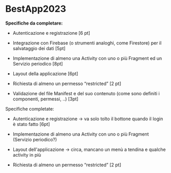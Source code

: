 # BestApp2023

**Specifiche da completare:**

- Autenticazione e registrazione [6 pt]
  
- Integrazione con Firebase (o strumenti analoghi, come Firestore) per il salvataggio dei dati [5pt]
  
- Implementazione di almeno una Activity con uno o più Fragment ed un Servizio
  periodico [8pt]
  
- Layout della applicazione [6pt]
  
- Richiesta di almeno un permesso “restricted” [2 pt]
  
- Validazione del file Manifest e del suo contenuto (come sono definiti i componenti,
  permessi, ..) [3pt]
  

Specifiche completate:

- Autenticazione e registrazione -> va solo tolto il bottone quando il login è stato fatto [6pt]

- Implementazione di almeno una Activity con uno o più Fragment (Servizio periodico?)

- Layout dell'applicazione -> circa, mancano un menù a tendina e qualche activity in più

- Richiesta di almeno un permesso “restricted” [2 pt]
